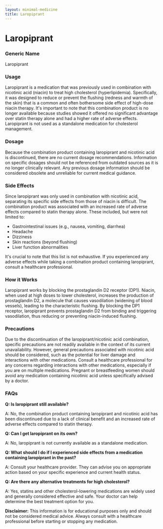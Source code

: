 ```yaml
---
layout: minimal-medicine
title: Laropiprant
---
```


# Laropiprant
### Generic Name
Laropiprant

### Usage

Laropiprant is a medication that was previously used in combination with nicotinic acid (niacin) to treat high cholesterol (hyperlipidemia).  Specifically, it was designed to reduce or prevent the flushing (redness and warmth of the skin) that is a common and often bothersome side effect of high-dose niacin therapy.  It's important to note that this combination product is no longer available because studies showed it offered no significant advantage over statin therapy alone and had a higher rate of adverse effects.  Laropiprant is not used as a standalone medication for cholesterol management.

### Dosage

Because the combination product containing laropiprant and nicotinic acid is discontinued, there are no current dosage recommendations.  Information on specific dosages should not be referenced from outdated sources as it is no longer clinically relevant.  Any previous dosage information should be considered obsolete and unreliable for current medical guidance.

### Side Effects

Since laropiprant was only used in combination with nicotinic acid, separating its specific side effects from those of niacin is difficult.  The combination product was associated with an increased rate of adverse effects compared to statin therapy alone.  These included, but were not limited to:

*   Gastrointestinal issues (e.g., nausea, vomiting, diarrhea)
*   Headache
*   Dizziness
*   Skin reactions (beyond flushing)
*   Liver function abnormalities


It's crucial to note that this list is not exhaustive.  If you experienced any adverse effects while taking a combination product containing laropiprant, consult a healthcare professional.

### How it Works

Laropiprant works by blocking the prostaglandin D2 receptor (DP1).  Niacin, when used at high doses to lower cholesterol, increases the production of prostaglandin D2, a molecule that causes vasodilation (widening of blood vessels), leading to the characteristic flushing. By blocking the DP1 receptor, laropiprant prevents prostaglandin D2 from binding and triggering vasodilation, thus reducing or preventing niacin-induced flushing.

### Precautions

Due to the discontinuation of the laropiprant/nicotinic acid combination, specific precautions are not readily available in the context of its current unavailability.  However, general precautions associated with nicotinic acid should be considered, such as the potential for liver damage and interactions with other medications.  Consult a healthcare professional for any concerns regarding interactions with other medications, especially if you are on multiple medications.  Pregnant or breastfeeding women should avoid any medication containing nicotinic acid unless specifically advised by a doctor.

### FAQs

**Q: Is laropiprant still available?**

A: No, the combination product containing laropiprant and nicotinic acid has been discontinued due to a lack of clinical benefit and an increased rate of adverse effects compared to statin therapy.

**Q: Can I get laropiprant on its own?**

A:  No, laropiprant is not currently available as a standalone medication.

**Q: What should I do if I experienced side effects from a medication containing laropiprant in the past?**

A: Consult your healthcare provider. They can advise you on appropriate action based on your specific experience and current health status.

**Q: Are there any alternative treatments for high cholesterol?**

A: Yes, statins and other cholesterol-lowering medications are widely used and generally considered effective and safe.  Your doctor can help determine the best treatment option for you.


**Disclaimer:** This information is for educational purposes only and should not be considered medical advice. Always consult with a healthcare professional before starting or stopping any medication.
